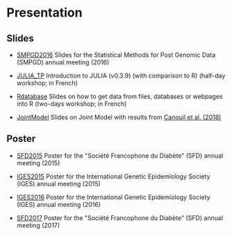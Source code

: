 Presentation
============

## Slides

* [SMPGD2016](https://github.com/mcanouil/PRESENTATION/tree/master/SMPGD2016) Slides for the Statistical Methods for Post Genomic Data (SMPGD) annual meeting (2016)

* [JULIA_TP](https://github.com/mcanouil/PRESENTATION/tree/master/julia_tp) Introduction to JULIA (v0.3.9) (with comparison to R) (half-day workshop; in French)

* [Rdatabase](https://github.com/mcanouil/PRESENTATION/tree/master/rdatabase) Slides on how to get data from files, databases or webpages into R (two-days workshop; in French)

* [JointModel](https://github.com/mcanouil/PRESENTATION/tree/master/joint_model) Slides on Joint Model with results from [Canouil et al. (2018)](https://doi.org/10.3389/fgene.2018.00210)


## Poster

* [SFD2015](https://github.com/mcanouil/PRESENTATION/tree/master/SFD2015) Poster for the "Société Francophone du Diabète" (SFD) annual meeting (2015)

* [IGES2015](https://github.com/mcanouil/PRESENTATION/tree/master/IGES2015) Poster for the International Genetic Epidemiology Society (IGES) annual meeting (2015)

* [IGES2016](https://github.com/mcanouil/PRESENTATION/tree/master/IGES2016) Poster for the International Genetic Epidemiology Society (IGES) annual meeting (2016)

* [SFD2017](https://github.com/mcanouil/PRESENTATION/tree/master/SFD2017) Poster for the "Société Francophone du Diabète" (SFD) annual meeting (2017)
